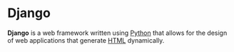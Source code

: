 # Django

<b>Django</b> is a web framework written using [Python](/wiki/Python) that allows for the design of web applications that generate [HTML](/wiki/HTML) dynamically.